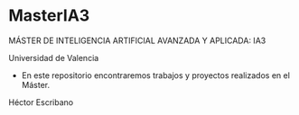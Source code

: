 # MasterIA3
MÁSTER DE INTELIGENCIA ARTIFICIAL AVANZADA Y APLICADA: IA3

Universidad de Valencia

- En este repositorio encontraremos trabajos y proyectos realizados en el Máster.


Héctor Escribano
